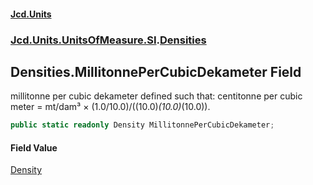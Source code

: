 #### [Jcd.Units](index.md 'index')

### [Jcd.Units.UnitsOfMeasure.SI](Jcd.Units.UnitsOfMeasure.SI.md 'Jcd.Units.UnitsOfMeasure.SI').[Densities](Densities.md 'Jcd.Units.UnitsOfMeasure.SI.Densities')

## Densities.MillitonnePerCubicDekameter Field

millitonne per cubic dekameter defined such that: centitonne per cubic meter = mt/dam³ ×
(1.0/10.0)/((10.0)*(10.0)*(10.0)).

```csharp
public static readonly Density MillitonnePerCubicDekameter;
```

#### Field Value

[Density](Density.md 'Jcd.Units.UnitTypes.Density')